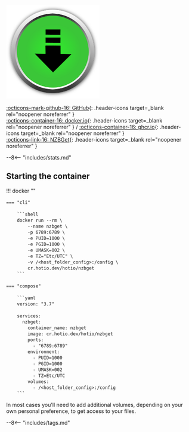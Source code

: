 <div class="image-logo"><img src="/img/image-logos/nzbget.png" alt="logo"></div>

[:octicons-mark-github-16: GitHub](https://github.com/hotio/nzbget){: .header-icons target=_blank rel="noopener noreferrer" }  
[:octicons-container-16: docker.io](https://hub.docker.com/r/hotio/nzbget){: .header-icons target=_blank rel="noopener noreferrer" }
 / [:octicons-container-16: ghcr.io](https://github.com/orgs/hotio/packages/container/package/nzbget){: .header-icons target=_blank rel="noopener noreferrer" }  
[:octicons-link-16: NZBGet](https://github.com/nzbget/nzbget){: .header-icons target=_blank rel="noopener noreferrer" }  

--8<-- "includes/stats.md"

## Starting the container

!!! docker ""

    === "cli"

        ```shell
        docker run --rm \
            --name nzbget \
            -p 6789:6789 \
            -e PUID=1000 \
            -e PGID=1000 \
            -e UMASK=002 \
            -e TZ="Etc/UTC" \
            -v /<host_folder_config>:/config \
            cr.hotio.dev/hotio/nzbget
        ```

    === "compose"

        ```yaml
        version: "3.7"

        services:
          nzbget:
            container_name: nzbget
            image: cr.hotio.dev/hotio/nzbget
            ports:
              - "6789:6789"
            environment:
              - PUID=1000
              - PGID=1000
              - UMASK=002
              - TZ=Etc/UTC
            volumes:
              - /<host_folder_config>:/config
        ```

In most cases you'll need to add additional volumes, depending on your own personal preference, to get access to your files.

--8<-- "includes/tags.md"
